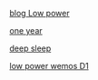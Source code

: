[blog Low power](https://randomnerdtutorials.com/power-saving-latching-circuit/)

[one year](https://blog.sarine.nl/2020/01/01/1-year-sensor.html)

[deep sleep](https://thingpulse.com/max-deep-sleep-for-esp8266/)

[low power wemos D1](https://www.youtube.com/watch?v=rfPwOtoGO4E&feature=youtu.be)
